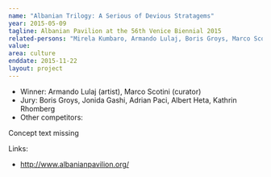 ```yaml
---
name: "Albanian Trilogy: A Serious of Devious Stratagems"
year: 2015-05-09
tagline: Albanian Pavilion at the 56th Venice Biennial 2015
related-persons: "Mirela Kumbaro, Armando Lulaj, Boris Groys, Marco Scotini, Adrian Paci, Albert Heta, Kathrin Rhomberg"
value:
area: culture
enddate: 2015-11-22
layout: project
---
```

* Winner: Armando Lulaj (artist), Marco Scotini (curator)
* Jury: Boris Groys, Jonida Gashi, Adrian Paci, Albert Heta, Kathrin Rhomberg
* Other competitors:

Concept text missing

Links:
* <http://www.albanianpavilion.org/>
